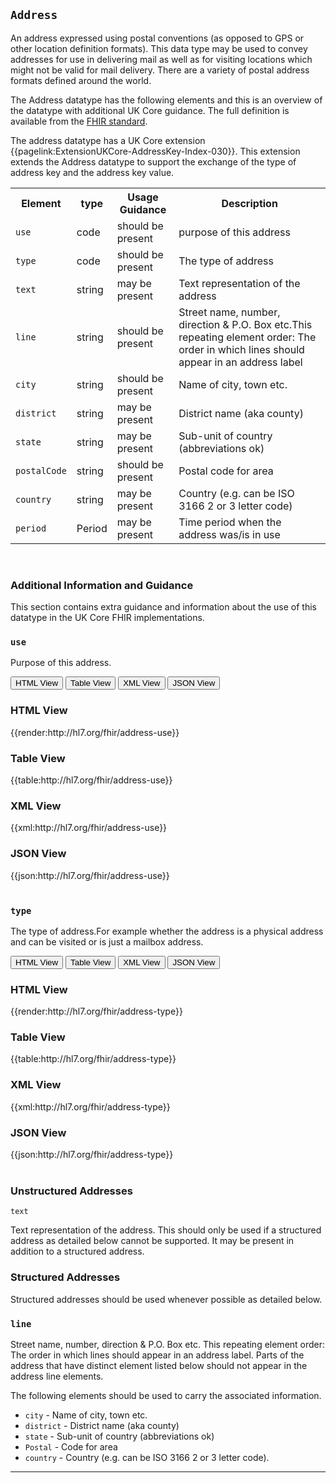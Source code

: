 ## `Address`

An address expressed using postal conventions (as opposed to GPS or other location definition formats). This data type may be used to convey addresses for use in delivering mail as well as for visiting locations which might not be valid for mail delivery. There are a variety of postal address formats defined around the world.

The Address datatype has the following elements and this is an overview of the datatype with additional UK Core guidance. The full definition is available from the [FHIR standard](http://hl7.org/fhir/R4/datatypes.html#Address).

<div markdown="span" class="alert alert-warning" role="alert"><i class="fa fa-information"></i> The address datatype has a UK Core extension {{pagelink:ExtensionUKCore-AddressKey-Index-030}}. This extension extends the Address datatype to support the exchange of the type of address key and the address key value.
</div>

<table id="assets">
<tr>
<th>Element</th>
<th>type</th>
<th>Usage Guidance</th>
<th>Description</th>
</tr>
<tr>
<td><code>use</code></td>
<td>code</td>
<td>should be present</td>
<td>purpose of this address</td>
</tr>
<tr>
<td><code>type</code></td>
<td>code</td>
<td>should be present</td>
<td>The type of address</td>
</tr>
<tr>
<td><code>text</code></td>
<td>string</td>
<td>may be present</td>
<td>Text representation of the address</td>
</tr>
<tr>
<td><code>line</code></td>
<td>string</td>
<td>should be present</td>
<td>Street name, number, direction & P.O. Box etc.This repeating element order: The order in which lines should appear in an address label</td>
</tr>
<tr>
<td><code>city</code></td>
<td>string</td>
<td>should be present</td>
<td>Name of city, town etc.</td>
</tr>
<tr>
<td><code>district</code></td>
<td>string</td>
<td>may be present</td>
<td>District name (aka county)</td>
</tr>
<tr>
<td><code>state</code></td>
<td>string</td>
<td>may be present</td>
<td>Sub-unit of country (abbreviations ok)</td>
</tr>
<tr>
<td><code>postalCode</code></td>
<td>string</td>
<td>should be present</td>
<td>Postal code for area</td>
</tr>
<tr>
<td><code>country</code></td>
<td>string</td>
<td>may be present</td>
<td>Country (e.g. can be ISO 3166 2 or 3 letter code)
</td>
</tr>
<tr>
<td><code>period</code></td>
<td>Period</td>
<td>may be present</td>
<td>Time period when the address was/is in use</td>
</tr>
</table>
<br/>

### Additional Information and Guidance
This section contains extra guidance and information about the use of this datatype in the UK Core FHIR implementations. 

### `use`
Purpose of this address.

<div class="tab">
 <button class="tablinks active" onclick="openTab(event, 'HTML View')">HTML View</button>
 <button class="tablinks" onclick="openTab(event, 'Table View')">Table View</button>
  <button class="tablinks" onclick="openTab(event, 'XML View')">XML View</button>
  <button class="tablinks" onclick="openTab(event, 'JSON View')">JSON View</button>
</div>

<div id="HTML View" class="tabcontent" style="display:block">
  <h3>HTML View</h3>
{{render:http://hl7.org/fhir/address-use}}
</div>

<div id="Table View" class="tabcontent">
  <h3>Table View</h3>
{{table:http://hl7.org/fhir/address-use}}
</div>

<div id="XML View" class="tabcontent">
  <h3>XML View</h3>
{{xml:http://hl7.org/fhir/address-use}}
</div>

<div id="JSON View" class="tabcontent">
  <h3>JSON View</h3>
{{json:http://hl7.org/fhir/address-use}}
</div>

<br/>

### `type`
The type of address.For example whether the address is a physical address and can be visited or is just a mailbox address. 

<div class="tab">
 <button class="tablinks active" onclick="openTab(event, 'HTML View')">HTML View</button>
 <button class="tablinks" onclick="openTab(event, 'Table View')">Table View</button>
  <button class="tablinks" onclick="openTab(event, 'XML View')">XML View</button>
  <button class="tablinks" onclick="openTab(event, 'JSON View')">JSON View</button>
</div>

<div id="HTML View" class="tabcontent" style="display:block">
  <h3>HTML View</h3>
{{render:http://hl7.org/fhir/address-type}}
</div>

<div id="Table View" class="tabcontent">
  <h3>Table View</h3>
{{table:http://hl7.org/fhir/address-type}}
</div>

<div id="XML View" class="tabcontent">
  <h3>XML View</h3>
{{xml:http://hl7.org/fhir/address-type}}
</div>

<div id="JSON View" class="tabcontent">
  <h3>JSON View</h3>
{{json:http://hl7.org/fhir/address-type}}
</div>
<br/>

### Unstructured Addresses

`text`

Text representation of the address. This should only be used if a structured address as detailed below cannot be supported. It may be present in addition to a structured address.

### Structured Addresses
Structured addresses should be used whenever possible as detailed below.

### `line`

Street name, number, direction & P.O. Box etc.
This repeating element order: The order in which lines should appear in an address label. Parts of the address that have distinct element listed below should not appear in the address line elements.

The following elements should be used to carry the associated information. 
- `city` - Name of city, town etc. 
- `district` - District name (aka county)
- `state` - Sub-unit of country (abbreviations ok)
- `Postal` - Code for area
- `country` - Country (e.g. can be ISO 3166 2 or 3 letter code).

---


	





	
